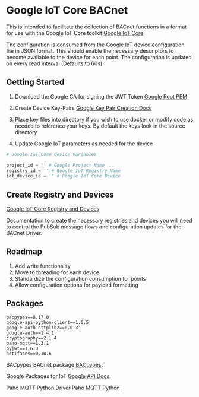 # Google IoT Core BACnet

This is intended to facilitate the collection of BACnet functions in a format for use with the Google IoT Core toolkit [Google IoT Core](https://cloud.google.com/iot-core/)

The configuration is consumed from the Google IoT device configuration file in JSON format. This should enable the necessary descriptors to become available to the device for each point. The configuration is updated on every read interval (Defaults to 60s).

## Getting Started

1. Download the Google CA for signing the JWT Token [Google Root PEM](https://pki.goog/roots.pem)

2. Create Device Key-Pairs [Google Key Pair Creation Docs](https://cloud.google.com/iot/docs/how-tos/credentials/keys)

3. Place key files into directory if you wish to use docker or modify code as needed to reference your keys. By default the keys look in the source directory

4. Update Google IoT parameters as needed for the device

```python
# Google IoT Core device variables

project_id = '' # Google Project Name
registry_id = '' # Google IoT Registry Name
iot_device_id = '' # Google IoT Core Device
```

## Create Registry and Devices

[Google IoT Core Registry and Devices](https://cloud.google.com/iot/docs/how-tos/devices)

Documentation to create the necessary registries and devices you will need to control the PubSub message flows and configuration updates for the BACnet Driver.

## Roadmap

1. Add write functionality
2. Move to threading for each device
3. Standardize the configuration consumption for points
4. Allow configuration options for payload formatting

## Packages

```text
bacpypes==0.17.0
google-api-python-client==1.6.5
google-auth-httplib2==0.0.3
google-auth==1.4.1
cryptography==2.1.4
paho-mqtt==1.3.1
pyjwt==1.6.0
netifaces==0.10.6
```

BACpypes BACnet package [BACpypes](https://github.com/JoelBender/bacpypes).

Google Packages for IoT [Google API Docs](https://google-cloud-python.readthedocs.io/en/latest/index.html).

Paho MQTT Python Driver [Paho MQTT Python](https://github.com/eclipse/paho.mqtt.python)